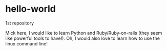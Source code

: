 # hello-world
1st repository

Mick here, I would like to learn Python and Ruby/Ruby-on-rails (they seem like powerful tools to have!).
Oh, I would also love to learn how to use the linux command line!
